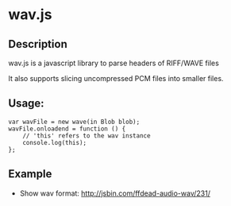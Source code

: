 wav.js
======

Description
-----
wav.js is a javascript library to parse headers of RIFF/WAVE files 

It also supports slicing uncompressed PCM files into smaller files.

Usage:
----

    var wavFile = new wave(in Blob blob);
    wavFile.onloadend = function () {
        // 'this' refers to the wav instance
        console.log(this);
    }; 

Example
-----

* Show wav format: http://jsbin.com/ffdead-audio-wav/231/

